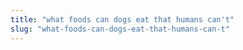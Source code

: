 ```yaml
---
title: "what foods can dogs eat that humans can't"
slug: "what-foods-can-dogs-eat-that-humans-can-t"
---
```


